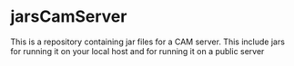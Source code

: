 # jarsCamServer
This is a repository containing jar files for a CAM server. This include jars for running it on your local host and for running it on a public server
